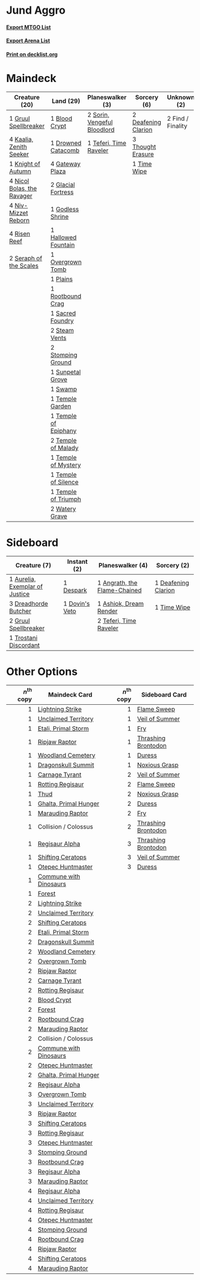 # Jund Aggro

#### [Export MTGO List](../collection/Jund%20Aggro/Jund%20Aggro.txt)
#### [Export Arena List](../collection/Jund%20Aggro/Jund%20Aggro_arena.txt)
#### [Print on decklist.org](http://decklist.org/?deckmain=1%09Blood%20Crypt%0A2%09Deafening%20Clarion%0A1%09Drowned%20Catacomb%0A2%09Find%20/%20Finality%0A4%09Gateway%20Plaza%0A2%09Glacial%20Fortress%0A1%09Godless%20Shrine%0A1%09Gruul%20Spellbreaker%0A1%09Hallowed%20Fountain%0A4%09Kaalia,%20Zenith%20Seeker%0A1%09Knight%20of%20Autumn%0A4%09Nicol%20Bolas,%20the%20Ravager%0A4%09Niv-Mizzet%20Reborn%0A1%09Overgrown%20Tomb%0A1%09Plains%0A4%09Risen%20Reef%0A1%09Rootbound%20Crag%0A1%09Sacred%20Foundry%0A2%09Seraph%20of%20the%20Scales%0A2%09Sorin,%20Vengeful%20Bloodlord%0A2%09Steam%20Vents%0A2%09Stomping%20Ground%0A1%09Sunpetal%20Grove%0A1%09Swamp%0A1%09Teferi,%20Time%20Raveler%0A1%09Temple%20Garden%0A1%09Temple%20of%20Epiphany%0A2%09Temple%20of%20Malady%0A1%09Temple%20of%20Mystery%0A1%09Temple%20of%20Silence%0A1%09Temple%20of%20Triumph%0A3%09Thought%20Erasure%0A1%09Time%20Wipe%0A2%09Watery%20Grave&deckside=1%09Angrath,%20the%20Flame-Chained%0A1%09Ashiok,%20Dream%20Render%0A1%09Aurelia,%20Exemplar%20of%20Justice%0A1%09Deafening%20Clarion%0A1%09Despark%0A1%09Dovin's%20Veto%0A3%09Dreadhorde%20Butcher%0A2%09Gruul%20Spellbreaker%0A2%09Teferi,%20Time%20Raveler%0A1%09Time%20Wipe%0A1%09Trostani%20Discordant)
# Maindeck

|                                            Creature (20)                                            |                                           Land (29)                                           |                                           Planeswalker (3)                                           |                                         Sorcery (6)                                          |   Unknown (2)   |
|-----------------------------------------------------------------------------------------------------|-----------------------------------------------------------------------------------------------|------------------------------------------------------------------------------------------------------|----------------------------------------------------------------------------------------------|-----------------|
|1 [Gruul Spellbreaker](http://gatherer.wizards.com/Pages/Card/Details.aspx?multiverseid=457323)      |1 [Blood Crypt](http://gatherer.wizards.com/Pages/Card/Details.aspx?multiverseid=97102)        |2 [Sorin, Vengeful Bloodlord](http://gatherer.wizards.com/Pages/Card/Details.aspx?multiverseid=461144)|2 [Deafening Clarion](http://gatherer.wizards.com/Pages/Card/Details.aspx?multiverseid=452915)|2 Find / Finality|
|4 [Kaalia, Zenith Seeker](http://gatherer.wizards.com/Pages/Card/Details.aspx?multiverseid=466964)   |1 [Drowned Catacomb](http://gatherer.wizards.com/Pages/Card/Details.aspx?multiverseid=430633)  |1 [Teferi, Time Raveler](http://gatherer.wizards.com/Pages/Card/Details.aspx?multiverseid=461148)     |3 [Thought Erasure](http://gatherer.wizards.com/Pages/Card/Details.aspx?multiverseid=452956)  |                 |
|1 [Knight of Autumn](http://gatherer.wizards.com/Pages/Card/Details.aspx?multiverseid=452933)        |4 [Gateway Plaza](http://gatherer.wizards.com/Pages/Card/Details.aspx?multiverseid=452997)     |                                                                                                      |1 [Time Wipe](http://gatherer.wizards.com/Pages/Card/Details.aspx?multiverseid=461150)        |                 |
|4 [Nicol Bolas, the Ravager](http://gatherer.wizards.com/Pages/Card/Details.aspx?multiverseid=447354)|2 [Glacial Fortress](http://gatherer.wizards.com/Pages/Card/Details.aspx?multiverseid=190562)  |                                                                                                      |                                                                                              |                 |
|4 [Niv-Mizzet Reborn](http://gatherer.wizards.com/Pages/Card/Details.aspx?multiverseid=461135)       |1 [Godless Shrine](http://gatherer.wizards.com/Pages/Card/Details.aspx?multiverseid=405099)    |                                                                                                      |                                                                                              |                 |
|4 [Risen Reef](http://gatherer.wizards.com/Pages/Card/Details.aspx?multiverseid=466971)              |1 [Hallowed Fountain](http://gatherer.wizards.com/Pages/Card/Details.aspx?multiverseid=97071)  |                                                                                                      |                                                                                              |                 |
|2 [Seraph of the Scales](http://gatherer.wizards.com/Pages/Card/Details.aspx?multiverseid=457349)    |1 [Overgrown Tomb](http://gatherer.wizards.com/Pages/Card/Details.aspx?multiverseid=405103)    |                                                                                                      |                                                                                              |                 |
|                                                                                                     |1 [Plains](http://gatherer.wizards.com/Pages/Card/Details.aspx?multiverseid=439856)            |                                                                                                      |                                                                                              |                 |
|                                                                                                     |1 [Rootbound Crag](http://gatherer.wizards.com/Pages/Card/Details.aspx?multiverseid=420934)    |                                                                                                      |                                                                                              |                 |
|                                                                                                     |1 [Sacred Foundry](http://gatherer.wizards.com/Pages/Card/Details.aspx?multiverseid=405106)    |                                                                                                      |                                                                                              |                 |
|                                                                                                     |2 [Steam Vents](http://gatherer.wizards.com/Pages/Card/Details.aspx?multiverseid=405109)       |                                                                                                      |                                                                                              |                 |
|                                                                                                     |2 [Stomping Ground](http://gatherer.wizards.com/Pages/Card/Details.aspx?multiverseid=405110)   |                                                                                                      |                                                                                              |                 |
|                                                                                                     |1 [Sunpetal Grove](http://gatherer.wizards.com/Pages/Card/Details.aspx?multiverseid=420946)    |                                                                                                      |                                                                                              |                 |
|                                                                                                     |1 [Swamp](http://gatherer.wizards.com/Pages/Card/Details.aspx?multiverseid=439858)             |                                                                                                      |                                                                                              |                 |
|                                                                                                     |1 [Temple Garden](http://gatherer.wizards.com/Pages/Card/Details.aspx?multiverseid=405112)     |                                                                                                      |                                                                                              |                 |
|                                                                                                     |1 [Temple of Epiphany](http://gatherer.wizards.com/Pages/Card/Details.aspx?multiverseid=442808)|                                                                                                      |                                                                                              |                 |
|                                                                                                     |2 [Temple of Malady](http://gatherer.wizards.com/Pages/Card/Details.aspx?multiverseid=380515)  |                                                                                                      |                                                                                              |                 |
|                                                                                                     |1 [Temple of Mystery](http://gatherer.wizards.com/Pages/Card/Details.aspx?multiverseid=373571) |                                                                                                      |                                                                                              |                 |
|                                                                                                     |1 [Temple of Silence](http://gatherer.wizards.com/Pages/Card/Details.aspx?multiverseid=373522) |                                                                                                      |                                                                                              |                 |
|                                                                                                     |1 [Temple of Triumph](http://gatherer.wizards.com/Pages/Card/Details.aspx?multiverseid=373560) |                                                                                                      |                                                                                              |                 |
|                                                                                                     |2 [Watery Grave](http://gatherer.wizards.com/Pages/Card/Details.aspx?multiverseid=405114)      |                                                                                                      |                                                                                              |                 |


# Sideboard

|                                              Creature (7)                                               |                                       Instant (2)                                       |                                           Planeswalker (4)                                            |                                         Sorcery (2)                                          |
|---------------------------------------------------------------------------------------------------------|-----------------------------------------------------------------------------------------|-------------------------------------------------------------------------------------------------------|----------------------------------------------------------------------------------------------|
|1 [Aurelia, Exemplar of Justice](http://gatherer.wizards.com/Pages/Card/Details.aspx?multiverseid=452903)|1 [Despark](http://gatherer.wizards.com/Pages/Card/Details.aspx?multiverseid=461117)     |1 [Angrath, the Flame-Chained](http://gatherer.wizards.com/Pages/Card/Details.aspx?multiverseid=439809)|1 [Deafening Clarion](http://gatherer.wizards.com/Pages/Card/Details.aspx?multiverseid=452915)|
|3 [Dreadhorde Butcher](http://gatherer.wizards.com/Pages/Card/Details.aspx?multiverseid=461121)          |1 [Dovin's Veto](http://gatherer.wizards.com/Pages/Card/Details.aspx?multiverseid=461120)|1 [Ashiok, Dream Render](http://gatherer.wizards.com/Pages/Card/Details.aspx?multiverseid=461155)      |1 [Time Wipe](http://gatherer.wizards.com/Pages/Card/Details.aspx?multiverseid=461150)        |
|2 [Gruul Spellbreaker](http://gatherer.wizards.com/Pages/Card/Details.aspx?multiverseid=457323)          |                                                                                         |2 [Teferi, Time Raveler](http://gatherer.wizards.com/Pages/Card/Details.aspx?multiverseid=461148)      |                                                                                              |
|1 [Trostani Discordant](http://gatherer.wizards.com/Pages/Card/Details.aspx?multiverseid=452958)         |                                                                                         |                                                                                                       |                                                                                              |


# Other Options

|*n*<sup>th</sup> copy|                                          Maindeck Card                                          |*n*<sup>th</sup> copy|                                        Sideboard Card                                        |
|--------------------:|-------------------------------------------------------------------------------------------------|--------------------:|----------------------------------------------------------------------------------------------|
|                    1|[Lightning Strike](http://gatherer.wizards.com/Pages/Card/Details.aspx?multiverseid=383299)      |                    1|[Flame Sweep](http://gatherer.wizards.com/Pages/Card/Details.aspx?multiverseid=466893)        |
|                    1|[Unclaimed Territory](http://gatherer.wizards.com/Pages/Card/Details.aspx?multiverseid=435419)   |                    1|[Veil of Summer](http://gatherer.wizards.com/Pages/Card/Details.aspx?multiverseid=466952)     |
|                    1|[Etali, Primal Storm](http://gatherer.wizards.com/Pages/Card/Details.aspx?multiverseid=439757)   |                    1|[Fry](http://gatherer.wizards.com/Pages/Card/Details.aspx?multiverseid=466894)                |
|                    1|[Ripjaw Raptor](http://gatherer.wizards.com/Pages/Card/Details.aspx?multiverseid=435359)         |                    1|[Thrashing Brontodon](http://gatherer.wizards.com/Pages/Card/Details.aspx?multiverseid=456570)|
|                    1|[Woodland Cemetery](http://gatherer.wizards.com/Pages/Card/Details.aspx?multiverseid=443136)     |                    1|[Duress](http://gatherer.wizards.com/Pages/Card/Details.aspx?multiverseid=14557)              |
|                    1|[Dragonskull Summit](http://gatherer.wizards.com/Pages/Card/Details.aspx?multiverseid=420909)    |                    1|[Noxious Grasp](http://gatherer.wizards.com/Pages/Card/Details.aspx?multiverseid=466864)      |
|                    1|[Carnage Tyrant](http://gatherer.wizards.com/Pages/Card/Details.aspx?multiverseid=435334)        |                    2|[Veil of Summer](http://gatherer.wizards.com/Pages/Card/Details.aspx?multiverseid=466952)     |
|                    1|[Rotting Regisaur](http://gatherer.wizards.com/Pages/Card/Details.aspx?multiverseid=466865)      |                    2|[Flame Sweep](http://gatherer.wizards.com/Pages/Card/Details.aspx?multiverseid=466893)        |
|                    1|[Thud](http://gatherer.wizards.com/Pages/Card/Details.aspx?multiverseid=447299)                  |                    2|[Noxious Grasp](http://gatherer.wizards.com/Pages/Card/Details.aspx?multiverseid=466864)      |
|                    1|[Ghalta, Primal Hunger](http://gatherer.wizards.com/Pages/Card/Details.aspx?multiverseid=456564) |                    2|[Duress](http://gatherer.wizards.com/Pages/Card/Details.aspx?multiverseid=14557)              |
|                    1|[Marauding Raptor](http://gatherer.wizards.com/Pages/Card/Details.aspx?multiverseid=466904)      |                    2|[Fry](http://gatherer.wizards.com/Pages/Card/Details.aspx?multiverseid=466894)                |
|                    1|Collision / Colossus                                                                             |                    2|[Thrashing Brontodon](http://gatherer.wizards.com/Pages/Card/Details.aspx?multiverseid=456570)|
|                    1|[Regisaur Alpha](http://gatherer.wizards.com/Pages/Card/Details.aspx?multiverseid=435383)        |                    3|[Thrashing Brontodon](http://gatherer.wizards.com/Pages/Card/Details.aspx?multiverseid=456570)|
|                    1|[Shifting Ceratops](http://gatherer.wizards.com/Pages/Card/Details.aspx?multiverseid=466948)     |                    3|[Veil of Summer](http://gatherer.wizards.com/Pages/Card/Details.aspx?multiverseid=466952)     |
|                    1|[Otepec Huntmaster](http://gatherer.wizards.com/Pages/Card/Details.aspx?multiverseid=435307)     |                    3|[Duress](http://gatherer.wizards.com/Pages/Card/Details.aspx?multiverseid=14557)              |
|                    1|[Commune with Dinosaurs](http://gatherer.wizards.com/Pages/Card/Details.aspx?multiverseid=435336)|                     |                                                                                              |
|                    1|[Forest](http://gatherer.wizards.com/Pages/Card/Details.aspx?multiverseid=439860)                |                     |                                                                                              |
|                    2|[Lightning Strike](http://gatherer.wizards.com/Pages/Card/Details.aspx?multiverseid=383299)      |                     |                                                                                              |
|                    2|[Unclaimed Territory](http://gatherer.wizards.com/Pages/Card/Details.aspx?multiverseid=435419)   |                     |                                                                                              |
|                    2|[Shifting Ceratops](http://gatherer.wizards.com/Pages/Card/Details.aspx?multiverseid=466948)     |                     |                                                                                              |
|                    2|[Etali, Primal Storm](http://gatherer.wizards.com/Pages/Card/Details.aspx?multiverseid=439757)   |                     |                                                                                              |
|                    2|[Dragonskull Summit](http://gatherer.wizards.com/Pages/Card/Details.aspx?multiverseid=420909)    |                     |                                                                                              |
|                    2|[Woodland Cemetery](http://gatherer.wizards.com/Pages/Card/Details.aspx?multiverseid=443136)     |                     |                                                                                              |
|                    2|[Overgrown Tomb](http://gatherer.wizards.com/Pages/Card/Details.aspx?multiverseid=405103)        |                     |                                                                                              |
|                    2|[Ripjaw Raptor](http://gatherer.wizards.com/Pages/Card/Details.aspx?multiverseid=435359)         |                     |                                                                                              |
|                    2|[Carnage Tyrant](http://gatherer.wizards.com/Pages/Card/Details.aspx?multiverseid=435334)        |                     |                                                                                              |
|                    2|[Rotting Regisaur](http://gatherer.wizards.com/Pages/Card/Details.aspx?multiverseid=466865)      |                     |                                                                                              |
|                    2|[Blood Crypt](http://gatherer.wizards.com/Pages/Card/Details.aspx?multiverseid=97102)            |                     |                                                                                              |
|                    2|[Forest](http://gatherer.wizards.com/Pages/Card/Details.aspx?multiverseid=439860)                |                     |                                                                                              |
|                    2|[Rootbound Crag](http://gatherer.wizards.com/Pages/Card/Details.aspx?multiverseid=420934)        |                     |                                                                                              |
|                    2|[Marauding Raptor](http://gatherer.wizards.com/Pages/Card/Details.aspx?multiverseid=466904)      |                     |                                                                                              |
|                    2|Collision / Colossus                                                                             |                     |                                                                                              |
|                    2|[Commune with Dinosaurs](http://gatherer.wizards.com/Pages/Card/Details.aspx?multiverseid=435336)|                     |                                                                                              |
|                    2|[Otepec Huntmaster](http://gatherer.wizards.com/Pages/Card/Details.aspx?multiverseid=435307)     |                     |                                                                                              |
|                    2|[Ghalta, Primal Hunger](http://gatherer.wizards.com/Pages/Card/Details.aspx?multiverseid=456564) |                     |                                                                                              |
|                    2|[Regisaur Alpha](http://gatherer.wizards.com/Pages/Card/Details.aspx?multiverseid=435383)        |                     |                                                                                              |
|                    3|[Overgrown Tomb](http://gatherer.wizards.com/Pages/Card/Details.aspx?multiverseid=405103)        |                     |                                                                                              |
|                    3|[Unclaimed Territory](http://gatherer.wizards.com/Pages/Card/Details.aspx?multiverseid=435419)   |                     |                                                                                              |
|                    3|[Ripjaw Raptor](http://gatherer.wizards.com/Pages/Card/Details.aspx?multiverseid=435359)         |                     |                                                                                              |
|                    3|[Shifting Ceratops](http://gatherer.wizards.com/Pages/Card/Details.aspx?multiverseid=466948)     |                     |                                                                                              |
|                    3|[Rotting Regisaur](http://gatherer.wizards.com/Pages/Card/Details.aspx?multiverseid=466865)      |                     |                                                                                              |
|                    3|[Otepec Huntmaster](http://gatherer.wizards.com/Pages/Card/Details.aspx?multiverseid=435307)     |                     |                                                                                              |
|                    3|[Stomping Ground](http://gatherer.wizards.com/Pages/Card/Details.aspx?multiverseid=405110)       |                     |                                                                                              |
|                    3|[Rootbound Crag](http://gatherer.wizards.com/Pages/Card/Details.aspx?multiverseid=420934)        |                     |                                                                                              |
|                    3|[Regisaur Alpha](http://gatherer.wizards.com/Pages/Card/Details.aspx?multiverseid=435383)        |                     |                                                                                              |
|                    3|[Marauding Raptor](http://gatherer.wizards.com/Pages/Card/Details.aspx?multiverseid=466904)      |                     |                                                                                              |
|                    4|[Regisaur Alpha](http://gatherer.wizards.com/Pages/Card/Details.aspx?multiverseid=435383)        |                     |                                                                                              |
|                    4|[Unclaimed Territory](http://gatherer.wizards.com/Pages/Card/Details.aspx?multiverseid=435419)   |                     |                                                                                              |
|                    4|[Rotting Regisaur](http://gatherer.wizards.com/Pages/Card/Details.aspx?multiverseid=466865)      |                     |                                                                                              |
|                    4|[Otepec Huntmaster](http://gatherer.wizards.com/Pages/Card/Details.aspx?multiverseid=435307)     |                     |                                                                                              |
|                    4|[Stomping Ground](http://gatherer.wizards.com/Pages/Card/Details.aspx?multiverseid=405110)       |                     |                                                                                              |
|                    4|[Rootbound Crag](http://gatherer.wizards.com/Pages/Card/Details.aspx?multiverseid=420934)        |                     |                                                                                              |
|                    4|[Ripjaw Raptor](http://gatherer.wizards.com/Pages/Card/Details.aspx?multiverseid=435359)         |                     |                                                                                              |
|                    4|[Shifting Ceratops](http://gatherer.wizards.com/Pages/Card/Details.aspx?multiverseid=466948)     |                     |                                                                                              |
|                    4|[Marauding Raptor](http://gatherer.wizards.com/Pages/Card/Details.aspx?multiverseid=466904)      |                     |                                                                                              |

